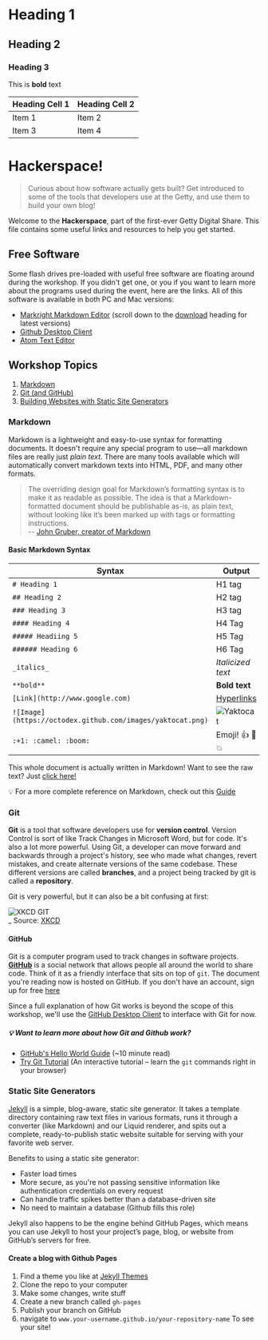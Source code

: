 # Heading 1
## Heading 2

### Heading 3

This is **bold** text

Heading Cell 1 | Heading Cell 2
---            | ---
Item 1         | Item 2
Item 3         | Item 4



# Hackerspace!

> Curious about how software actually gets built? Get introduced to some of the tools that developers use at the Getty, and use them to build your own blog!

Welcome to the **Hackerspace**, part of the first-ever Getty Digital Share.
This file contains some useful links and resources to help you get started.

## Free Software

Some flash drives pre-loaded with useful free software are floating around during the workshop. If you didn't get one, or you if you want to learn more about the programs used during the event, here are the links. All of this software is available in both PC and Mac versions:

- [Markright Markdown Editor](https://github.com/dvcrn/markright) (scroll down to the [download](https://github.com/dvcrn/markright#download) heading for latest versions)
- [Github Desktop Client](https://desktop.github.com/)
- [Atom Text Editor](https://atom.io/)

## Workshop Topics

1. [Markdown](#markdown)
2. [Git (and GitHub)](#git)
3. [Building Websites with Static Site Generators](#static-site-generators)

### Markdown

Markdown is a lightweight and easy-to-use syntax for formatting documents. It doesn't require any special program to use—all markdown files are really just _plain text_. There are many tools available which will automatically convert markdown texts into HTML, PDF, and many other formats.

> The overriding design goal for Markdown’s formatting syntax is to make it as readable as possible. The idea is that a Markdown-formatted document should be publishable as-is, as plain text, without looking like it’s been marked up with tags or formatting instructions.  
> -- [John Gruber, creator of Markdown](https://daringfireball.net/projects/markdown/)

#### Basic Markdown Syntax

Syntax | Output
--- | ---
`# Heading 1` | H1 tag
`## Heading 2` | H2 tag
`### Heading 3` | H3 tag
`#### Heading 4` | H4 Tag
`##### Headiing 5` | H5 Tag
`###### Heading 6` | H6 Tag
`_italics_` | _Italicized text_
`**bold**` | **Bold text**
`[Link](http://www.google.com)` | [Hyperlinks](http://www.google.com)
`![Image](https://octodex.github.com/images/yaktocat.png)` | ![Yaktocat](https://octodex.github.com/images/yaktocat.png)
`:+1: :camel: :boom:` | Emoji! :+1: :camel: :boom:

This whole document is actually written in Markdown! Want to see the raw text? Just [click here!](https://raw.githubusercontent.com/gettypubs/digital-share-hackerspace/master/README.md)

:bulb: For a more complete reference on Markdown, check out this [Guide](https://guides.github.com/features/mastering-markdown/)


### Git

**Git** is a tool that software developers use for **version control**. Version Control is sort of like Track Changes in Microsoft Word, but for code. It's also a lot more powerful. Using Git, a developer can move forward and backwards through a project's history, see who made what changes, revert mistakes, and create alternate versions of the same codebase. These different versions are called **branches**, and a project being tracked by git is called a **repository**.

Git is very powerful, but it can also be a bit confusing at first:  

![XKCD GIT](http://imgs.xkcd.com/comics/git.png)  
_ Source: [XKCD](https://xkcd.com/1597/)

#### GitHub

Git is a computer program used to track changes in software projects. [**GitHub**](https://github.com) is a social network that allows people all around the world to share code. Think of it as a friendly interface that sits on top of `git`. The document you're reading now is hosted on GitHub. If you don't have an account, sign up for free [here](https://github.com/join)

Since a full explanation of how Git works is beyond the scope of this workshop, we'll use the [GitHub Desktop Client](https://desktop.github.com/) to interface with Git for now.

##### :bulb: Want to learn more about how Git and Github work?
- [GitHub's Hello World Guide](https://guides.github.com/activities/hello-world/) (~10 minute read)
- [Try Git Tutorial](https://try.github.io/levels/1/challenges/1) (An interactive tutorial – learn the `git` commands right in your browser)

### Static Site Generators

[Jekyll](https://jekyllrb.com/) is a simple, blog-aware, static site generator. It takes a template directory containing raw text files in various formats, runs it through a converter (like Markdown) and our Liquid renderer, and spits out a complete, ready-to-publish static website suitable for serving with your favorite web server.

Benefits to using a static site generator:
- Faster load times
- More secure, as you're not passing sensitive information like authentication credentials on every request
- Can handle traffic spikes better than a database-driven site
- No need to maintain a database (Github fills this role)

Jekyll also happens to be the engine behind GitHub Pages, which means you can use Jekyll to host your project’s page, blog, or website from GitHub’s servers for free.

#### Create a blog with Github Pages
1. Find a theme you like at [Jekyll Themes](http://jekyllthemes.org/)
2. Clone the repo to your computer
3. Make some changes, write stuff
4. Create a new branch called `gh-pages`
5. Publish your branch on GitHub
6. navigate to `www.your-username.github.io/your-repository-name` To see your site!
